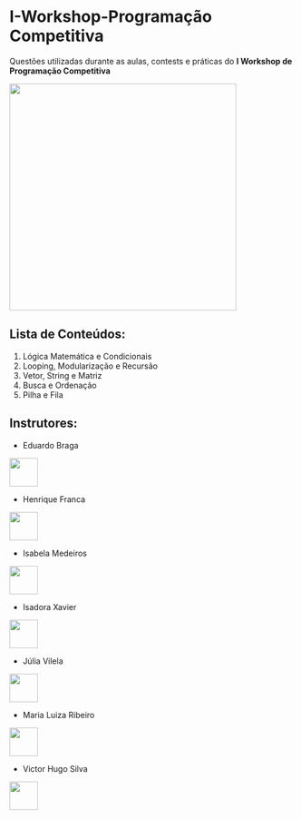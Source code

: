# I-Workshop-Programação Competitiva

Questões utilizadas durante as aulas, contests e práticas do <b>I Workshop de Programação Competitiva</b>

<img src="https://i.imgur.com/rBNauyE.png" width="400px">

## Lista de Conteúdos:

1. Lógica Matemática e Condicionais
2. Looping, Modularização e Recursão
3. Vetor, String e Matriz
4. Busca e Ordenação
5. Pilha e Fila

## Instrutores:

- Eduardo Braga 
<a href="https://github.com/Dudubraga">
<img src="https://img.shields.io/badge/GitHub-100000?style=for-the-badge&logo=github&logoColor=white" width="50px"></a>

- Henrique Franca
<a href="https://github.com/HenriqueFrancaa">
<img src="https://img.shields.io/badge/GitHub-100000?style=for-the-badge&logo=github&logoColor=white" width="50px"></a>

- Isabela Medeiros
<a href="https://github.com/belamedeirosbl">
<img src="https://img.shields.io/badge/GitHub-100000?style=for-the-badge&logo=github&logoColor=white" width="50px"></a>

- Isadora Xavier
<a href="https://github.com/isadoravrx">
<img src="https://img.shields.io/badge/GitHub-100000?style=for-the-badge&logo=github&logoColor=white" width="50px"></a>

- Júlia Vilela
<a href="https://github.com/juliaavilelaa">
<img src="https://img.shields.io/badge/GitHub-100000?style=for-the-badge&logo=github&logoColor=white" width="50px"></a>

- Maria Luiza Ribeiro 
<a href="https://github.com/mlrlima">
<img src="https://img.shields.io/badge/GitHub-100000?style=for-the-badge&logo=github&logoColor=white" width="50px"></a>

- Victor Hugo Silva
<a href="https://github.com/VictorHugoJSS">
<img src="https://img.shields.io/badge/GitHub-100000?style=for-the-badge&logo=github&logoColor=white" width="50px"></a>

